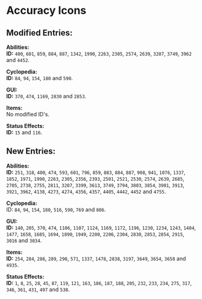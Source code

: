 # Accuracy Icons
## Modified Entries:
  **Abilities:**\
  **ID:** `400`, `601`, `859`, `884`, `887`, `1342`, `1990`, `2263`, `2305`, `2574`, `2639`, `3207`, `3749`, `3962` and `4452`.

  **Cyclopedia:**\
  **ID:** `84`, `94`, `154`, `180` and `590`.

  **GUI:**\
  **ID:** `370`, `474`, `1169`, `2830` and `2853`.

  **Items:**\
  No modified ID's.

  **Status Effects:**\
  **ID:** `15` and `116`.

## New Entries:
  **Abilities:**\
  **ID:** `251`, `318`, `400`, `474`, `593`, `601`, `796`, `859`, `883`, `884`, `887`, `908`, `941`, `1076`, `1337`, `1852`, `1971`, `1990`, `2263`, `2305`, `2356`, `2393`, `2501`, `2521`, `2530`, `2574`, `2639`, `2685`, `2705`, `2738`, `2755`, `2811`, `3207`, `3399`, `3613`, `3749`, `3794`, `3803`, `3854`, `3901`, `3913`, `3921`, `3962`, `4138`, `4273`, `4274`, `4356`, `4357`, `4405`, `4442`, `4452` and `4755`.

  **Cyclopedia:**\
  ID: `84`, `94`, `154`, `180`, `516`, `590`, `769` and `806`.

  **GUI:**\
  **ID:** `140`, `205`, `370`, `474`, `1106`, `1107`, `1124`, `1169`, `1172`, `1196`, `1230`, `1234`, `1243`, `1404`, `1477`, `1658`, `1685`, `1694`, `1890`, `1949`, `2200`, `2206`, `2304`, `2830`, `2853`, `2854`, `2915`, `3016` and `3034`.

  **Items:**\
  **ID:** `254`, `284`, `286`, `289`, `290`, `571`, `1337`, `1478`, `2838`, `3197`, `3649`, `3654`, `3658` and `4935`.

  **Status Effects:**\
  **ID:** `1`, `8`, `25`, `28`, `45`, `87`, `119`, `121`, `163`, `186`, `187`, `188`, `205`, `232`, `233`, `234`, `275`, `317`, `346`, `361`, `431`, `497` and `538`.
